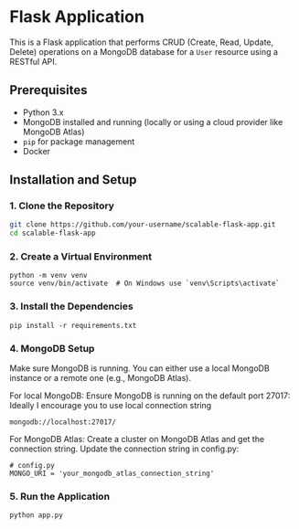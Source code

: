 # Flask Application

This is a Flask application that performs CRUD (Create, Read, Update, Delete) operations on a MongoDB database for a `User` resource using a RESTful API.

## Prerequisites

- Python 3.x
- MongoDB installed and running (locally or using a cloud provider like MongoDB Atlas)
- `pip` for package management
- Docker

## Installation and Setup

### 1. Clone the Repository

```bash
git clone https://github.com/your-username/scalable-flask-app.git
cd scalable-flask-app
```

### 2. Create a Virtual Environment

```
python -m venv venv
source venv/bin/activate  # On Windows use `venv\Scripts\activate`
```

### 3. Install the Dependencies

```
pip install -r requirements.txt
```

### 4. MongoDB Setup

Make sure MongoDB is running. You can either use a local MongoDB instance or a remote one (e.g., MongoDB Atlas).

For local MongoDB:
Ensure MongoDB is running on the default port 27017: 
Ideally I encourage you to use local connection string

```
mongodb://localhost:27017/
```

<!-- ```
mongod --dbpath /path/to/your/db
``` -->

For MongoDB Atlas:
Create a cluster on MongoDB Atlas and get the connection string. Update the connection string in config.py:

```
# config.py
MONGO_URI = 'your_mongodb_atlas_connection_string'
```

### 5. Run the Application

```
python app.py
```
